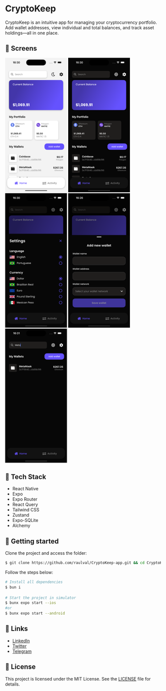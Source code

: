 # CryptoKeep

CryptoKeep is an intuitive app for managing your cryptocurrency portfolio. Add wallet addresses, view individual and total balances, and track asset holdings—all in one place.

## 📱 Screens

<img src="./assets/screenshots/screenshot1.png" width=200 />
<img src="./assets/screenshots/screenshot2.png" width=200 />
<img src="./assets/screenshots/screenshot3.png" width=200 />
<img src="./assets/screenshots/screenshot4.png" width=200 />
<img src="./assets/screenshots/screenshot5.png" width=200 />

## 🧪 Tech Stack

- React Native
- Expo
- Expo Router
- React Query
- Tailwind CSS
- Zustand
- Expo-SQLite
- Alchemy

## 🚀 Getting started

Clone the project and access the folder:

```bash
$ git clone https://github.com/raulval/CryptoKeep-app.git && cd CryptoKeep-app
```

Follow the steps below:

```bash
# Install all dependencies
$ bun i

# Start the project in simulator
$ bunx expo start --ios
#or
$ bunx expo start --android

```

## 👤 Links

- [LinkedIn](https://www.linkedin.com/in/raulval/)
- [Twitter](https://twitter.com/raul_val)
- [Telegram](https://t.me/raul_val)

## 📝 License

This project is licensed under the MIT License. See the [LICENSE](LICENSE.md) file for details.
